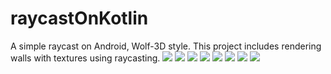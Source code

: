 # raycastOnKotlin
A simple raycast on Android, Wolf-3D style. This project includes rendering walls with textures using raycasting.
![](https://github.com/Hchau-student/raycastOnKotlin/blob/master/screenshots/firstview.png)
![](https://github.com/Hchau-student/raycastOnKotlin/blob/master/screenshots/1.png)
![](https://github.com/Hchau-student/raycastOnKotlin/blob/master/screenshots/2.jpg)
![](https://github.com/Hchau-student/raycastOnKotlin/blob/master/screenshots/6.jpg)
![](https://github.com/Hchau-student/raycastOnKotlin/blob/master/screenshots/4.jpg)
![](https://github.com/Hchau-student/raycastOnKotlin/blob/master/screenshots/5.jpg)
![](https://github.com/Hchau-student/raycastOnKotlin/blob/master/screenshots/preferences.jpg)
![](https://github.com/Hchau-student/raycastOnKotlin/blob/master/screenshots/clip.jpg)

